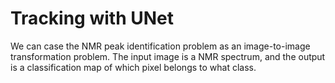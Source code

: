 # Tracking with UNet

We can case the NMR peak identification problem as an image-to-image transformation problem. 
The input image is a NMR spectrum, and the output is a classification map of which pixel belongs to what class. 
